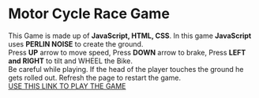 # Motor Cycle Race Game
This Game is made up of **JavaScript, HTML, CSS**. In this game **JavaScript** uses **PERLIN NOISE** to create the ground. <br>
Press **UP** arrow to move speed, Press **DOWN** arrow to brake, Press **LEFT and RIGHT** to tilt and WHEEL the Bike. <br>
Be careful while playing. If the head of the player touches the ground he gets rolled out. Refresh the page to restart the game. <br>
[USE THIS LINK TO PLAY THE GAME](https://ksrisayee12.github.io/MotorCycle-Race/index.html)
